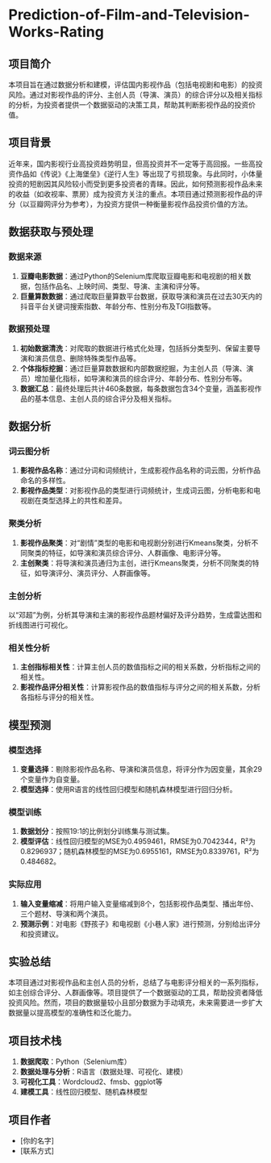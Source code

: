 # Prediction-of-Film-and-Television-Works-Rating

## 项目简介
本项目旨在通过数据分析和建模，评估国内影视作品（包括电视剧和电影）的投资风险。通过对影视作品的评分、主创人员（导演、演员）的综合评分以及相关指标的分析，为投资者提供一个数据驱动的决策工具，帮助其判断影视作品的投资价值。

## 项目背景
近年来，国内影视行业高投资趋势明显，但高投资并不一定等于高回报。一些高投资作品如《传说》《上海堡垒》《逆行人生》等出现了亏损现象。与此同时，小体量投资的短剧因其风险较小而受到更多投资者的青睐。因此，如何预测影视作品未来的收益（如收视率、票房）成为投资方关注的重点。本项目通过预测影视作品的评分（以豆瓣网评分为参考），为投资方提供一种衡量影视作品投资价值的方法。

## 数据获取与预处理

### 数据来源
1. **豆瓣电影数据**：通过Python的Selenium库爬取豆瓣电影和电视剧的相关数据，包括作品名、上映时间、类型、导演、主演和评分等。
2. **巨量算数数据**：通过爬取巨量算数平台数据，获取导演和演员在过去30天内的抖音平台关键词搜索指数、年龄分布、性别分布及TGI指数等。

### 数据预处理
1. **初始数据清洗**：对爬取的数据进行格式化处理，包括拆分类型列、保留主要导演和演员信息、删除特殊类型作品等。
2. **个体指标挖掘**：通过巨量算数数据和内部数据挖掘，为主创人员（导演、演员）增加量化指标，如导演和演员的综合评分、年龄分布、性别分布等。
3. **数据汇总**：最终处理后共计460条数据，每条数据包含34个变量，涵盖影视作品的基本信息、主创人员的综合评分及相关指标。

## 数据分析

### 词云图分析
1. **影视作品名称**：通过分词和词频统计，生成影视作品名称的词云图，分析作品命名的多样性。
2. **影视作品类型**：对影视作品的类型进行词频统计，生成词云图，分析电影和电视剧在类型选择上的共性和差异。

### 聚类分析
1. **影视作品聚类**：对“剧情”类型的电影和电视剧分别进行Kmeans聚类，分析不同聚类的特征，如导演和演员综合评分、人群画像、电影评分等。
2. **主创聚类**：将导演和演员通归为主创，进行Kmeans聚类，分析不同聚类的特征，如导演评分、演员评分、人群画像等。

### 主创分析
以“邓超”为例，分析其导演和主演的影视作品题材偏好及评分趋势，生成雷达图和折线图进行可视化。

### 相关性分析
1. **主创指标相关性**：计算主创人员的数值指标之间的相关系数，分析指标之间的相关性。
2. **影视作品评分相关性**：计算影视作品的数值指标与评分之间的相关系数，分析各指标与评分的相关性。

## 模型预测

### 模型选择
1. **变量选择**：剔除影视作品名称、导演和演员信息，将评分作为因变量，其余29个变量作为自变量。
2. **模型选择**：使用R语言的线性回归模型和随机森林模型进行回归分析。

### 模型训练
1. **数据划分**：按照19:1的比例划分训练集与测试集。
2. **模型评估**：线性回归模型的MSE为0.4959461，RMSE为0.7042344，R²为0.8296937；随机森林模型的MSE为0.6955161，RMSE为0.8339761，R²为0.484682。

### 实际应用
1. **输入变量缩减**：将用户输入变量缩减到8个，包括影视作品类型、播出年份、三个题材、导演和两个演员。
2. **预测示例**：对电影《野孩子》和电视剧《小巷人家》进行预测，分别给出评分和投资建议。

## 实验总结
本项目通过对影视作品和主创人员的分析，总结了与电影评分相关的一系列指标，如主创综合评分、人群画像等。项目提供了一个数据驱动的工具，帮助投资者降低投资风险。然而，项目的数据量较小且部分数据为手动填充，未来需要进一步扩大数据量以提高模型的准确性和泛化能力。

## 项目技术栈
1. **数据爬取**：Python（Selenium库）
2. **数据处理与分析**：R语言（数据处理、可视化、建模）
3. **可视化工具**：Wordcloud2、fmsb、ggplot等
4. **建模工具**：线性回归模型、随机森林模型

## 项目作者
- [你的名字]
- [联系方式]
